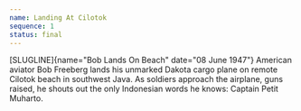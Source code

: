 ```yaml
---
name: Landing At Cilotok 
sequence: 1
status: final
---
```


[SLUGLINE]{name="Bob Lands On Beach" date="08 June 1947"} American
aviator Bob Freeberg lands his unmarked Dakota cargo plane on remote
Cilotok beach in southwest Java. As soldiers approach the airplane, guns
raised, he shouts out the only Indonesian words he knows: Captain Petit
Muharto.

 
